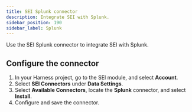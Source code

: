 ```yaml
---
title: SEI Splunk connector
description: Integrate SEI with Splunk.
sidebar_position: 190
sidebar_label: Splunk
---
```


Use the SEI Splunk connector to integrate SEI with Splunk.

## Configure the connector

1. In your Harness project, go to the SEI module, and select **Account**.
2. Select **SEI Connectors** under **Data Settings**.
3. Select **Available Connectors**, locate the **Splunk** connector, and select **Install**.
4. Configure and save the connector.
